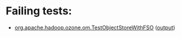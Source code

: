 # Failing tests: 

 * [org.apache.hadoop.ozone.om.TestObjectStoreWithFSO](hadoop-ozone/integration-test/org.apache.hadoop.ozone.om.TestObjectStoreWithFSO.txt) ([output](hadoop-ozone/integration-test/org.apache.hadoop.ozone.om.TestObjectStoreWithFSO-output.txt))
